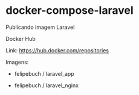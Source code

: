 # docker-compose-laravel
Publicando imagem Laravel

Docker Hub


Link:
https://hub.docker.com/repositories

Imagens:

- felipebuch / laravel_app

- felipebuch / laravel_nginx

